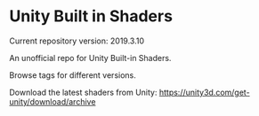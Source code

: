 # Unity Built in Shaders

Current repository version: 2019.3.10

An unofficial repo for Unity Built-in Shaders.

Browse tags for different versions.

Download the latest shaders from Unity:
https://unity3d.com/get-unity/download/archive
